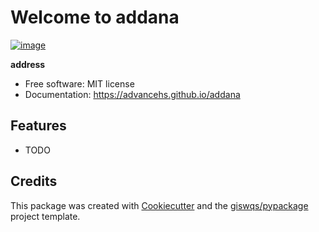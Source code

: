 # Welcome to addana


[![image](https://img.shields.io/pypi/v/addana.svg)](https://pypi.python.org/pypi/addana)


**address**


-   Free software: MIT license
-   Documentation: <https://advancehs.github.io/addana>
    

## Features

-   TODO

## Credits

This package was created with [Cookiecutter](https://github.com/cookiecutter/cookiecutter) and the [giswqs/pypackage](https://github.com/giswqs/pypackage) project template.
